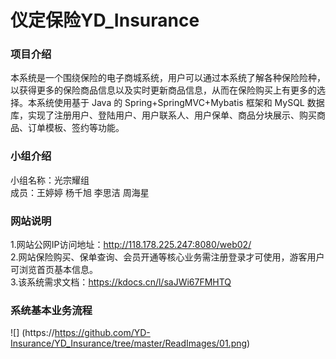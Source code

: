 # 仪定保险YD_Insurance
### 项目介绍
本系统是一个围绕保险的电子商城系统，用户可以通过本系统了解各种保险险种，以获得更多的保险商品信息以及实时更新商品信息，从而在保险购买上有更多的选择。本系统使用基于 Java 的 Spring+SpringMVC+Mybatis 框架和 MySQL 数据库，实现了注册用户、登陆用户、用户联系人、用户保单、商品分块展示、购买商品、订单模板、签约等功能。
### 小组介绍
小组名称：光宗耀组<br>
成员：王婷婷 杨千旭 李思洁 周海星
### 网站说明
1.网站公网IP访问地址：http://118.178.225.247:8080/web02/<br>
2.网站保险购买、保单查询、会员开通等核心业务需注册登录才可使用，游客用户可浏览首页基本信息。<br>
3.该系统需求文档：https://kdocs.cn/l/saJWi67FMHTQ<br>

### 系统基本业务流程
![]
(https://https://github.com/YD-Insurance/YD_Insurance/tree/master/ReadImages/01.png)
